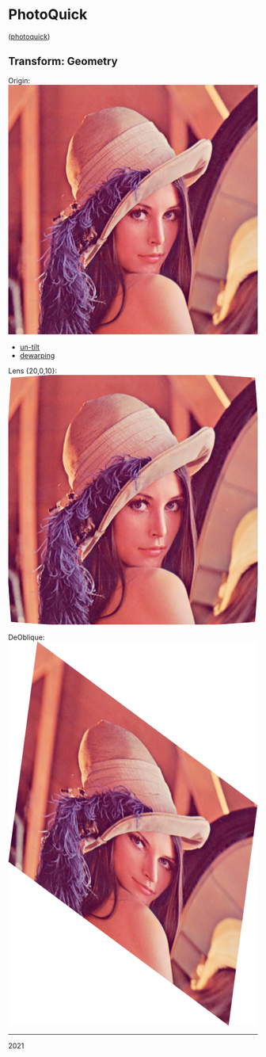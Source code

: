 # PhotoQuick

([photoquick](https://github.com/ImageProcessing-ElectronicPublications/photoquick))

## Transform: Geometry

Origin:  
![orig](../../../orig/lena.png)

* [un-tilt](./un-tilt)
* [dewarping](./dewarping)

Lens {20,0,10}:  
![lens](./lena.lens.20.0.10.png)

DeOblique:  
![deoblique](./lena.deoblique.png)

----

2021
